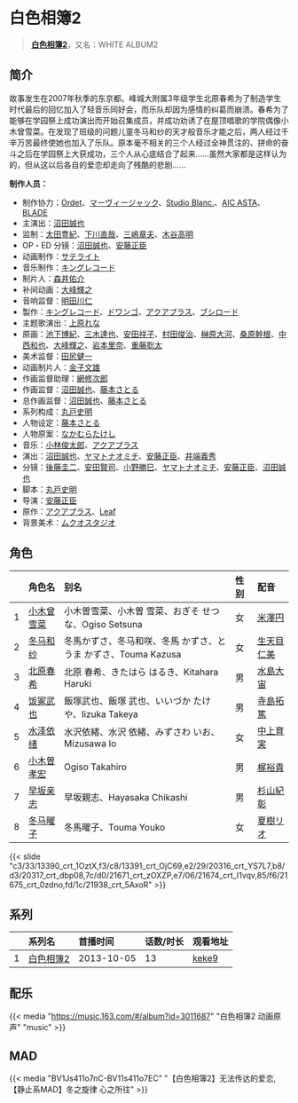 # 白色相簿2


> <u>**[白色相簿2](https://bgm.tv/subject/69496)**</u>，又名：WHITE ALBUM2

## 简介

故事发生在2007年秋季的东京都。峰城大附属3年级学生北原春希为了制造学生时代最后的回忆加入了轻音乐同好会，而乐队却因为感情的纠葛而崩溃。春希为了能够在学园祭上成功演出而开始召集成员，并成功劝诱了在屋顶唱歌的学院偶像小木曾雪菜。在发现了班级的问题儿童冬马和纱的天才般音乐才能之后，两人经过千辛万苦最终使她也加入了乐队。原本毫不相关的三个人经过全神贯注的、拼命的奋斗之后在学园祭上大获成功，三个人从心底结合了起来……虽然大家都是这样认为的，但从这以后各自的爱恋却走向了残酷的悲剧……

**制作人员：**
- 制作协力：[Ordet](https://bgm.tv/person/3560)、[マーヴィージャック](https://bgm.tv/person/19130)、[Studio Blanc.](https://bgm.tv/person/8089)、[AIC ASTA](https://bgm.tv/person/29036)、[BLADE](https://bgm.tv/person/25172)
- 主演出：[沼田誠也](https://bgm.tv/person/3447)
- 监制：[太田豊紀](https://bgm.tv/person/42735)、[下川直哉](https://bgm.tv/person/3536)、[三嶋章夫](https://bgm.tv/person/39768)、[木谷高明](https://bgm.tv/person/1062)
- OP・ED 分镜：[沼田誠也](https://bgm.tv/person/3447)、[安藤正臣](https://bgm.tv/person/12276)
- 动画制作：[サテライト](https://bgm.tv/person/811)
- 音乐制作：[キングレコード](https://bgm.tv/person/264)
- 制片人：[森井佑介](https://bgm.tv/person/42740)
- 补间动画：[大峰輝之](https://bgm.tv/person/28899)
- 音响监督：[明田川仁](https://bgm.tv/person/477)
- 製作：[キングレコード](https://bgm.tv/person/264)、[ドワンゴ](https://bgm.tv/person/3023)、[アクアプラス](https://bgm.tv/person/406)、[ブシロード](https://bgm.tv/person/10556)
- 主题歌演出：[上原れな](https://bgm.tv/person/7368)
- 原画：[池下博紀](https://bgm.tv/person/23476)、[三木達也](https://bgm.tv/person/12237)、[安田祥子](https://bgm.tv/person/26264)、[村田俊治](https://bgm.tv/person/132)、[榊原大河](https://bgm.tv/person/42749)、[桑原幹根](https://bgm.tv/person/12165)、[中西和也](https://bgm.tv/person/32387)、[大峰輝之](https://bgm.tv/person/28899)、[岩本里奈](https://bgm.tv/person/31712)、[重藤聡太](https://bgm.tv/person/55828)
- 美术监督：[田尻健一](https://bgm.tv/person/14226)
- 动画制片人：[金子文雄](https://bgm.tv/person/41931)
- 作画监督助理：[網修次郎](https://bgm.tv/person/56417)
- 作画监督：[沼田誠也](https://bgm.tv/person/3447)、[藤本さとる](https://bgm.tv/person/8166)
- 总作画监督：[沼田誠也](https://bgm.tv/person/3447)、[藤本さとる](https://bgm.tv/person/8166)
- 系列构成：[丸戸史明](https://bgm.tv/person/6126)
- 人物设定：[藤本さとる](https://bgm.tv/person/8166)
- 人物原案：[なかむらたけし](https://bgm.tv/person/2606)
- 音乐：[小林俊太郎](https://bgm.tv/person/12859)、[アクアプラス](https://bgm.tv/person/406)
- 演出：[沼田誠也](https://bgm.tv/person/3447)、[ヤマトナオミチ](https://bgm.tv/person/13485)、[安藤正臣](https://bgm.tv/person/12276)、[井端義秀](https://bgm.tv/person/14831)
- 分镜：[後藤圭二](https://bgm.tv/person/305)、[安田賢司](https://bgm.tv/person/3462)、[小野勝巳](https://bgm.tv/person/3206)、[ヤマトナオミチ](https://bgm.tv/person/13485)、[安藤正臣](https://bgm.tv/person/12276)、[沼田誠也](https://bgm.tv/person/3447)
- 脚本：[丸戸史明](https://bgm.tv/person/6126)
- 导演：[安藤正臣](https://bgm.tv/person/12276)
- 原作：[アクアプラス](https://bgm.tv/person/406)、[Leaf](https://bgm.tv/person/15724)
- 背景美术：[ムクオスタジオ](https://bgm.tv/person/63928)

## 角色

|     |   角色名   |   别名  | 性别 |  配音  |
|:--- |:------  |:----      |:---  |:--   |
| 1 | [小木曾雪菜](https://bgm.tv/character/13390) | 小木曽雪菜、小木曽 雪菜、おぎそ せつな、Ogiso Setsuna | 女 | [米澤円](https://bgm.tv/person/5117) |
| 2 | [冬马和纱](https://bgm.tv/character/13391) | 冬馬かずさ、冬马和咲、冬馬 かずさ、とうま かずさ、Touma Kazusa | 女 | [生天目仁美](https://bgm.tv/person/4394) |
| 3 | [北原春希](https://bgm.tv/character/20316) | 北原 春希、きたはら はるき、Kitahara Haruki | 男 | [水島大宙](https://bgm.tv/person/4260) |
| 4 | [饭冢武也](https://bgm.tv/character/20317) | 飯塚武也、飯塚 武也、いいづか たけや、Iizuka Takeya | 男 | [寺島拓篤](https://bgm.tv/person/4906) |
| 5 | [水泽依绪](https://bgm.tv/character/21671) | 水沢依緒、水沢 依緒、みずさわ いお、Mizusawa Io | 女 | [中上育実](https://bgm.tv/person/5678) |
| 6 | [小木曽孝宏](https://bgm.tv/character/21674) | Ogiso Takahiro | 男 | [梶裕貴](https://bgm.tv/person/5209) |
| 7 | [早坂亲志](https://bgm.tv/character/21675) | 早坂親志、Hayasaka Chikashi | 男 | [杉山紀彰](https://bgm.tv/person/4578) |
| 8 | [冬马曜子](https://bgm.tv/character/21938) | 冬馬曜子、Touma Youko | 女 | [夏樹リオ](https://bgm.tv/person/4122) |

{{< slide "c3/33/13390_crt_1OztX,f3/c8/13391_crt_OjC69,e2/29/20316_crt_YS7L7,b8/d3/20317_crt_dbp08,7c/d0/21671_crt_zOXZP,e7/06/21674_crt_I1vqv,85/f6/21675_crt_0zdno,fd/1c/21938_crt_5AxoR" >}}

## 系列

|     | 系列名   | 首播时间       | 话数/时长 | 观看地址                                                    |
| :-- | :---- | :--------- | :---- | :------------------------------------------------------ |
| 1   |[白色相簿2](https://bgm.tv/subject/69496)| 2013-10-05 | 13    | [keke9](https://www.keke9.app/play/29205-4-257211.html) |

## 配乐

{{< media "https://music.163.com/#/album?id=3011687"
"白色相簿2 动画原声"
"music" >}}
## MAD

{{< media  "BV1Js411o7nC-BV11s411o7EC"
"【白色相簿2】无法传达的爱恋,【静止系MAD】冬之旋律 心之所往"  >}}
